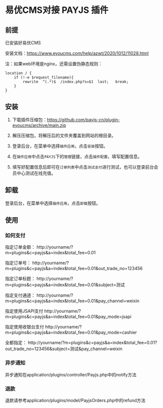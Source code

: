 易优CMS对接 PAYJS 插件
======
## 前提
已安装好易优CMS

安装文档：https://www.eyoucms.com/help/azwt/2020/1012/11028.html

注：如果web环境是nginx，还需设置伪静态规则：
```
location / {
	if (!-e $request_filename){
		rewrite  ^(.*)$  /index.php?s=$1  last;   break;
	}
}
```

## 安装

1. 下载插件压缩包：https://github.com/payjs-cn/plugin-eyoucms/archive/main.zip

2. 解压压缩包，将解压后的文件夹覆盖到网站的根目录。

3. 登录后台，在菜单中选择`插件应用`，点击`安装`按钮。

4. 在`插件应用`中点击`PAYJS`下的`管理`链接，点击`插件配置`，填写配置信息。

5. 填写好配置信息后即可在`订单列表`中点击`测试支付`进行测试，也可以登录前台会员中心测试在线充值。

## 卸载

登录后台，在菜单中选择`插件应用`，点击`卸载`按钮。


## 使用
### 如何支付
指定订单金额：
http://yourname/?m=plugins&c=payjs&a=index&total_fee=0.01

指定订单号：
http://yourname/?m=plugins&c=payjs&a=index&total_fee=0.01&out_trade_no=123456

指定订单标题：
http://yourname/?m=plugins&c=payjs&a=index&total_fee=0.01&subject=测试

指定支付通道：
http://yourname/?m=plugins&c=payjs&a=index&total_fee=0.01&pay_channel=weixin

指定使用JSAPI支付
http://yourname/?m=plugins&c=payjs&a=index&total_fee=0.01&pay_mode=jsapi

指定使用收银台支付
http://yourname/?m=plugins&c=payjs&a=index&total_fee=0.01&pay_mode=cashier

全都指定：
http://yourname/?m=plugins&c=payjs&a=index&total_fee=0.01?out_trade_no=123456&subject=测试&pay_channel=weixin

### 异步通知
异步通知在application/plugins/controller/Payjs.php中的notify方法

### 退款
退款请参考application/plugins/model/PayjsOrders.php中的refund方法
